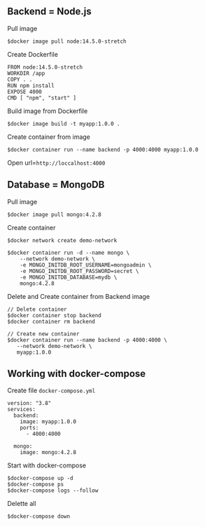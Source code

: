 ## Backend = Node.js

Pull image

```
$docker image pull node:14.5.0-stretch
```

Create Dockerfile

```
FROM node:14.5.0-stretch
WORKDIR /app
COPY . .
RUN npm install
EXPOSE 4000
CMD [ "npm", "start" ]
```

Build image from Dockerfile

```
$docker image build -t myapp:1.0.0 .
```

Create container from image

```
$docker container run --name backend -p 4000:4000 myapp:1.0.0
```

Open url=`http://loccalhost:4000`

## Database = MongoDB

Pull image

```
$docker image pull mongo:4.2.8
```

Create container

```
$docker network create demo-network

$docker container run -d --name mongo \
    --network demo-network \
    -e MONGO_INITDB_ROOT_USERNAME=mongoadmin \
    -e MONGO_INITDB_ROOT_PASSWORD=secret \
    -e MONGO_INITDB_DATABASE=mydb \
    mongo:4.2.8
```

Delete and Create container from Backend image

```
// Delete container
$docker container stop backend
$docker container rm backend

// Create new container
$docker container run --name backend -p 4000:4000 \
   --network demo-network \
   myapp:1.0.0
```

## Working with docker-compose

Create file `docker-compose.yml`

```
version: "3.8"
services:
  backend:
    image: myapp:1.0.0
    ports:
      - 4000:4000

  mongo:
    image: mongo:4.2.8

```

Start with docker-compose

```
$docker-compose up -d
$docker-compose ps
$docker-compose logs --follow
```

Delette all

```
$docker-compose down
```

